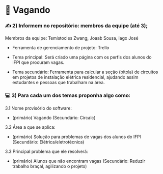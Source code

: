 # 📑 Vagando

<!-- ### 1) Criem um repositório; -->

### ✍️ 2) Informem no repositório: membros da equipe (até 3);
Membros da equipe: Temistocles Zwang, Joaab Sousa, Iago José 

* Ferramenta de gerenciamento de projeto: Trello

* Tema principal: Será criado uma página com os perfis dos alunos do IFPI que procuram vagas.

* Tema secundário: Ferramenta para calcular a seção (bitola) de circuitos em projetos de instalação elétrica residencial, ajudando assim estudantes e pessoas que trabalham na área.

### 💻 3) Para cada um dos temas proponha algo como:
   3.1 Nome provisório do software: 
   
   * (primário) Vagando (Secundário: Circalc)
   
   3.2 Área a que se aplica: 
   
   * (primário) Solução para problemas de vagas dos alunos do IFPI (Secundário: Elétrica/eletrotécnica)
   
   3.3 Principal problema que ele resolverá: 
   
   * (primário) Alunos que não encontram vagas (Secundário: Reduzir trabalho braçal, agilizando o projeto)
   
<!-- ### 4) Um membro da equipe deve responder a atividade com o link do repositório; -->

<!-- ### 5) Apenas os membros da equipe que apresentarem a atividade pontuarão. -->
